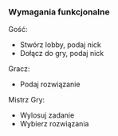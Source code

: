 ### Wymagania funkcjonalne
Gość:  
* Stwórz lobby, podaj nick  
* Dołącz do gry, podaj nick

Gracz: 
* Podaj rozwiązanie  

Mistrz Gry:  
* Wylosuj zadanie  
* Wybierz rozwiązania  
